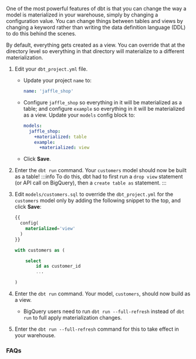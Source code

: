 One of the most powerful features of dbt is that you can change the way a model is materialized in your warehouse, simply by changing a configuration value.  You can change things between tables and views by changing a keyword rather than writing the data definition language (DDL) to do this behind the scenes.

By default, everything gets created as a view. You can override that at the directory level so everything in that directory will materialize to a different materialization.

1. Edit your `dbt_project.yml` file.
    - Update your project `name` to:
      <File name='dbt_project.yml'>

      ```yaml
      name: 'jaffle_shop'
      ```

      </File>
    - Configure `jaffle_shop` so everything in it will be materialized as a table; and configure `example` so everything in it will be materialized as a view. Update your `models` config block to:

      <File name='dbt_project.yml'>

      ```yaml
      models:
        jaffle_shop:
          +materialized: table
          example:
            +materialized: view
      ```

      </File>
    - Click **Save**.

2. Enter the `dbt run` command. Your `customers` model should now be built as a table!
    :::info
    To do this, dbt had to first run a `drop view` statement (or API call on BigQuery), then a `create table as` statement.
    :::

3. Edit `models/customers.sql`  to override the `dbt_project.yml` for the `customers` model only by adding the following snippet to the top, and click **Save**:  

    <File name='models/customers.sql'>

    ```sql
    {{
      config(
        materialized='view'
      )
    }}

    with customers as (

        select
            id as customer_id
            ...

    )

    ```

    </File>

4. Enter the `dbt run` command. Your model, `customers`, should now build as a view. 
   - BigQuery users need to run `dbt run --full-refresh` instead of `dbt run` to full apply materialization changes.
5. Enter the `dbt run --full-refresh` command for this to take effect in your warehouse.

### FAQs

<FAQ path="Models/available-materializations" />
<FAQ path="Project/which-materialization" />
<FAQ path="Models/available-configurations" />
